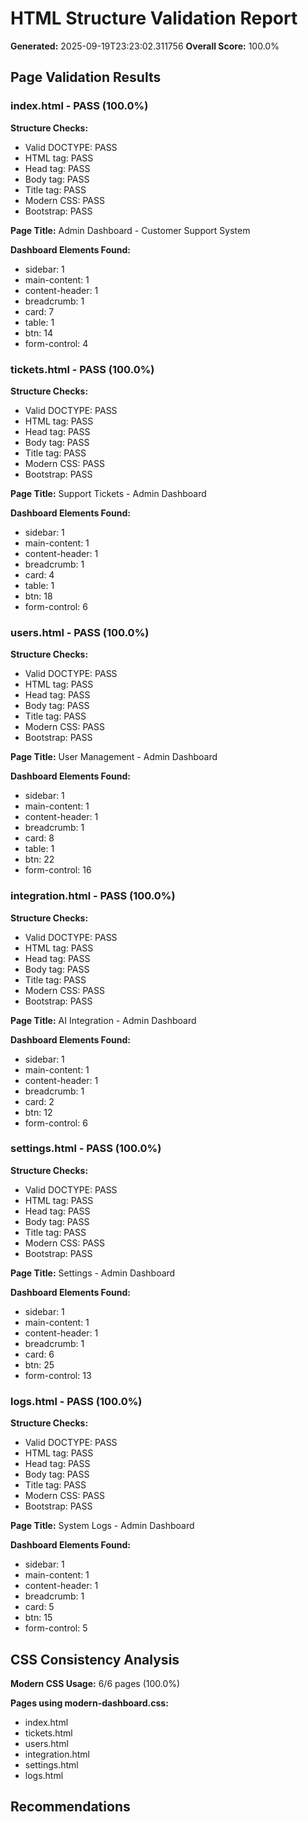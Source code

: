 # HTML Structure Validation Report

**Generated:** 2025-09-19T23:23:02.311756
**Overall Score:** 100.0%

## Page Validation Results

### index.html - PASS (100.0%)

**Structure Checks:**
- Valid DOCTYPE: PASS
- HTML tag: PASS
- Head tag: PASS
- Body tag: PASS
- Title tag: PASS
- Modern CSS: PASS
- Bootstrap: PASS

**Page Title:** Admin Dashboard - Customer Support System

**Dashboard Elements Found:**
- sidebar: 1
- main-content: 1
- content-header: 1
- breadcrumb: 1
- card: 7
- table: 1
- btn: 14
- form-control: 4

### tickets.html - PASS (100.0%)

**Structure Checks:**
- Valid DOCTYPE: PASS
- HTML tag: PASS
- Head tag: PASS
- Body tag: PASS
- Title tag: PASS
- Modern CSS: PASS
- Bootstrap: PASS

**Page Title:** Support Tickets - Admin Dashboard

**Dashboard Elements Found:**
- sidebar: 1
- main-content: 1
- content-header: 1
- breadcrumb: 1
- card: 4
- table: 1
- btn: 18
- form-control: 6

### users.html - PASS (100.0%)

**Structure Checks:**
- Valid DOCTYPE: PASS
- HTML tag: PASS
- Head tag: PASS
- Body tag: PASS
- Title tag: PASS
- Modern CSS: PASS
- Bootstrap: PASS

**Page Title:** User Management - Admin Dashboard

**Dashboard Elements Found:**
- sidebar: 1
- main-content: 1
- content-header: 1
- breadcrumb: 1
- card: 8
- table: 1
- btn: 22
- form-control: 16

### integration.html - PASS (100.0%)

**Structure Checks:**
- Valid DOCTYPE: PASS
- HTML tag: PASS
- Head tag: PASS
- Body tag: PASS
- Title tag: PASS
- Modern CSS: PASS
- Bootstrap: PASS

**Page Title:** AI Integration - Admin Dashboard

**Dashboard Elements Found:**
- sidebar: 1
- main-content: 1
- content-header: 1
- breadcrumb: 1
- card: 2
- btn: 12
- form-control: 6

### settings.html - PASS (100.0%)

**Structure Checks:**
- Valid DOCTYPE: PASS
- HTML tag: PASS
- Head tag: PASS
- Body tag: PASS
- Title tag: PASS
- Modern CSS: PASS
- Bootstrap: PASS

**Page Title:** Settings - Admin Dashboard

**Dashboard Elements Found:**
- sidebar: 1
- main-content: 1
- content-header: 1
- breadcrumb: 1
- card: 6
- btn: 25
- form-control: 13

### logs.html - PASS (100.0%)

**Structure Checks:**
- Valid DOCTYPE: PASS
- HTML tag: PASS
- Head tag: PASS
- Body tag: PASS
- Title tag: PASS
- Modern CSS: PASS
- Bootstrap: PASS

**Page Title:** System Logs - Admin Dashboard

**Dashboard Elements Found:**
- sidebar: 1
- main-content: 1
- content-header: 1
- breadcrumb: 1
- card: 5
- btn: 15
- form-control: 5

## CSS Consistency Analysis

**Modern CSS Usage:** 6/6 pages (100.0%)

**Pages using modern-dashboard.css:**
- index.html
- tickets.html
- users.html
- integration.html
- settings.html
- logs.html

## Recommendations

